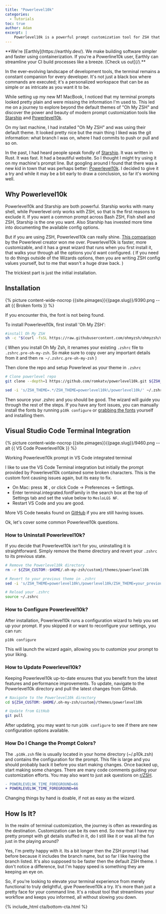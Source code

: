 ```yaml
---
title: "Powerlevel10k"
categories:
  - Tutorials
toc: true
author: Adam
excerpt: |
    Powerlevel10k is a powerful prompt customization tool for ZSH that offers speed, customization, and a helpful configuration wizard. It elevates the terminal experience by providing a personalized and informative workspace for developers.
---
```

<!--sgpt-->**We're [Earthly](https://earthly.dev/). We make building software simpler and faster using containerization. If you're a Powerline10k user, Earthly can streamline your CI build processes like a breeze. [Check us out](/).**

In the ever-evolving landscape of development tools, the terminal remains a constant companion for every developer. It's not just a black box where commands are executed; it's a personalized workspace that can be as simple or as intricate as you want it to be.

While setting up my new M1 MacBook, I noticed that my terminal prompts looked pretty plain and were missing the information I'm used to. This led me on a journey to explore beyond the default themes of "Oh My ZSH" and discover the power and beauty of modern prompt customization tools like [Starship](https://starship.rs/) and [Powerlevel10k](https://github.com/romkatv/powerlevel10k).

On my last machine, I had installed "Oh My ZSH" and was using their default theme. It looked pretty nice but the main thing I liked was the git information: what branch I was on, where I had commits to push or pull and so on.

In the past, I had heard people speak fondly of [Starship](https://starship.rs/). It was written in Rust. It was fast. It had a beautiful website. So I thought I might try using it on my machine's prompt line. But googling around I found that there was a new kid in town that was perhaps better: [Powerlevel10k](https://github.com/romkatv/powerlevel10k). I decided to give it a try and while it may be a bit early to draw a conclusion, so far it's working well.

## Why Powerlevel10k

Powerlevel10k and Starship are both powerful. Starship works with many shell, while Powerlevel only works with ZSH, so that is the first reasons to exclude it. If you want a common prompt across Bash ZSH, Fish shell and ZSH, Starship is the one you want. Also Starship has invested more time into documenting the available config options.

But if you are using ZSH, Powerlevel10k can really shine. [This comparison](https://www.reddit.com/r/zsh/comments/10k0g93/starship_or_powerlevel10k/) by the Powerlevel creator won me over. Powerlevel10k is faster, more customizable, and it has a great wizard that runs when you first install it, that walks your through all the options you'd want configured. ( If you need to do things outside of the Wizards options, then you are writing ZSH config values yourself, but to me that wasn't a huge draw back. )

The trickiest part is just the initial installation.

## Installation

{% picture content-wide-nocrop {{site.pimages}}{{page.slug}}/9390.png --alt {{ Broken fonts }} %}
<figcaption>If you encounter this, the font is not being found.</figcaption>

To install Powerlevel10k, first install 'Oh My ZSH':

~~~{.bash caption=">_"}
#install Oh My ZSH
sh -c "$(curl -fsSL https://raw.githubusercontent.com/ohmyzsh/ohmyzsh/master/tools/install.sh)"

~~~

( When you install Oh My Zsh, it renames your existing `.zshrc` file to `.zshrc.pre-oh-my-zsh`. So make sure to copy over any important details from it and then `rm ~/.zshrc.pre-oh-my-zsh` )

Then clone the repo and setup Powerlevel as your theme in `.zshrc`

~~~{.bash caption=">_"}
# Clone powerlevel repo
git clone --depth=1 https://github.com/romkatv/powerlevel10k.git ${ZSH_CUSTOM:-$HOME/.oh-my-zsh/custom}/themes/powerlevel10k

sed -i 's/ZSH_THEME=.*/ZSH_THEME=powerlevel10k\/powerlevel10k/' ~/.zshrc
~~~

Then source your .zshrc and you should be good. The wizard will guide you through the rest of the steps. If you have any font issues, you can manually install the fonts by running `p10k configure` or [grabbing the fonts](https://github.com/romkatv/powerlevel10k/blob/master/font.md) yourself and installing them.

## Visual Studio Code Terminal Integration

{% picture content-wide-nocrop {{site.pimages}}{{page.slug}}/9460.png --alt {{ VS Code Powerlevel10k }} %}
<figcaption>Working Powerlevel10k prompt in VS Code integrated terminal</figcaption>

I like to use the VS Code Terminal integration but initially the prompt provided by Powerlevel10k contained some broken characters. This is the custom font causing issues again, but its easy to fix.

- On Mac: press ⌘ , or click Code → Preferences → Settings.
- Enter terminal.integrated.fontFamily in the search box at the top of Settings tab and set the value below to `MesloLGS NF`.
- Restart VS Code and you are good.

More VS Code tweaks found on [GitHub](https://github.com/romkatv/powerlevel10k/issues/671) if you are still having issues.

Ok, let's cover some common Powerlevel10k questions.

### How to Uninstall Powerlevel10k?

If you decide that Powerlevel10k isn't for you, uninstalling it is straightforward. Simply remove the theme directory and revert your `.zshrc` to its previous state.

~~~{.bash caption=">_"}
# Remove the Powerlevel10k directory
rm -r ${ZSH_CUSTOM:-$HOME/.oh-my-zsh/custom}/themes/powerlevel10k

# Revert to your previous theme in .zshrc
sed -i 's/ZSH_THEME=powerlevel10k\/powerlevel10k/ZSH_THEME=your_previous_theme/' ~/.zshrc

# Reload your .zshrc
source ~/.zshrc
~~~

### How to Configure Powerlevel10k?

After installation, Powerlevel10k runs a configuration wizard to help you set up your prompt. If you skipped it or want to reconfigure your settings, you can run:

~~~{.bash caption=">_"}
p10k configure
~~~

This will launch the wizard again, allowing you to customize your prompt to your liking.

### How to Update Powerlevel10k?

Keeping Powerlevel10k up-to-date ensures that you benefit from the latest features and performance improvements. To update, navigate to the Powerlevel10k directory and pull the latest changes from GitHub.

~~~{.bash caption=">_"}
# Navigate to the Powerlevel10k directory
cd ${ZSH_CUSTOM:-$HOME/.oh-my-zsh/custom}/themes/powerlevel10k

# Update from GitHub
git pull
~~~

After updating, you may want to run `p10k configure` to see if there are new configuration options available.

### How Do I Change the Prompt Colors?

The `.p10k.zsh` file is usually located in your home directory (~/.p10k.zsh) and contains the configuration for the prompt. This file is large and you should probably back it before you start making changes. Once backed up, start making some changes. There are many code comments guiding your customization efforts. You may also want to just ask questions on [r/ZSH](https://www.reddit.com/r/zsh/comments/1150mm2/how_can_i_customise_the_colour_of_the_time_for/).

~~~{.diff caption="~/.p10k.zsh"}
- POWERLEVEL9K_TIME_FOREGROUND=66
+ POWERLEVEL9K_TIME_FOREGROUND=66
~~~

<figcaption>Changing things by hand is doable, if not as easy as the wizard.</figcaption>

## How Is It?

In the realm of terminal customization, the journey is often as rewarding as the destination. Customization can be its own end. So now that I have my pretty prompt with git details stuffed in it, do I still like it or was all the fun just in the playing around?

Yes, I'm pretty happy with it. Its a bit longer then the ZSH prompt I had before because it includes the branch name, but so far I like having the branch listed. It's also supposed to be faster then the default ZSH theme. I don't notice a difference, but I'm happy speed is something they are keeping an eye on.

So, if you're looking to elevate your terminal experience from merely functional to truly delightful, give Powerlevel10k a try. It's more than just a pretty face for your command line. It's a robust tool that streamlines your workflow and keeps you informed, all without slowing you down.

{% include_html cta/bottom-cta.html %}